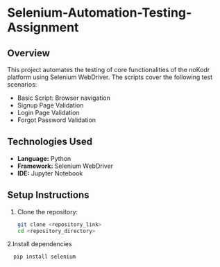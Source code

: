 # Selenium-Automation-Testing-Assignment

## Overview
This project automates the testing of core functionalities of the noKodr platform using Selenium WebDriver. The scripts cover the following test scenarios:
- Basic Script: Browser navigation
- Signup Page Validation
- Login Page Validation
- Forgot Password Validation

## Technologies Used
- **Language:** Python
- **Framework:** Selenium WebDriver
- **IDE:** Jupyter Notebook

## Setup Instructions
1. Clone the repository:
   ```bash
   git clone <repository_link>
   cd <repository_directory>
2.Install dependencies
  ```bash
    pip install selenium


